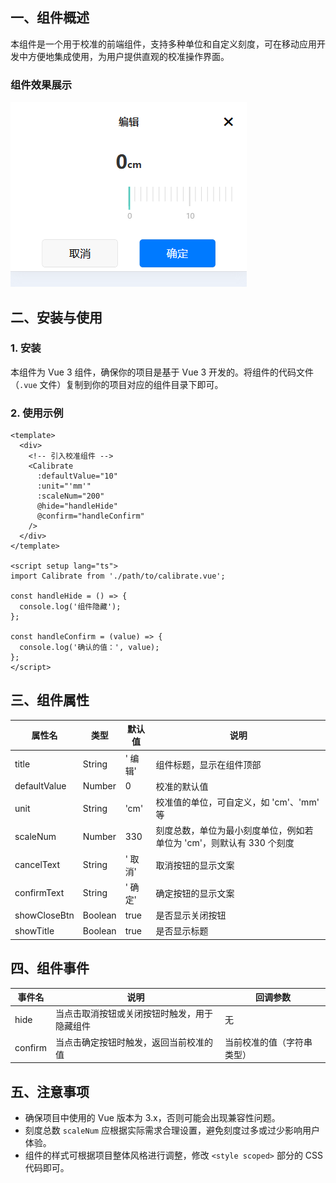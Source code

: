 ## 一、组件概述



本组件是一个用于校准的前端组件，支持多种单位和自定义刻度，可在移动应用开发中方便地集成使用，为用户提供直观的校准操作界面。

### 组件效果展示

![Snipaste_2025-02-24_13-58-12](src\static\img.png)



## 二、安装与使用

### 1. 安装



本组件为 Vue 3 组件，确保你的项目是基于 Vue 3 开发的。将组件的代码文件（`.vue` 文件）复制到你的项目对应的组件目录下即可。

### 2. 使用示例

```vue
<template>
  <div>
    <!-- 引入校准组件 -->
    <Calibrate 
      :defaultValue="10"
      :unit="'mm'"
      :scaleNum="200"
      @hide="handleHide"
      @confirm="handleConfirm"
    />
  </div>
</template>

<script setup lang="ts">
import Calibrate from './path/to/calibrate.vue';

const handleHide = () => {
  console.log('组件隐藏');
};

const handleConfirm = (value) => {
  console.log('确认的值：', value);
};
</script>
```

## 三、组件属性



| 属性名       | 类型    |  默认值   | 说明                                                         |
| ------------ | ------- | -------- | ------------------------------------------------------------ |
| title        | String  | ' 编辑' | 组件标题，显示在组件顶部                                     |
| defaultValue | Number  | 0       | 校准的默认值                                                 |
| unit         | String  | 'cm'    | 校准值的单位，可自定义，如 'cm'、'mm' 等                     |
| scaleNum     | Number  | 330     | 刻度总数，单位为最小刻度单位，例如若单位为 'cm'，则默认有 330 个刻度 |
| cancelText   | String  | ' 取消' | 取消按钮的显示文案                                           |
| confirmText  | String  | ' 确定' | 确定按钮的显示文案                                           |
| showCloseBtn | Boolean | true    | 是否显示关闭按钮                                             |
| showTitle    | Boolean | true    | 是否显示标题                                                 |

## 四、组件事件



| 事件名  | 说明                                         | 回调参数                   |
| ------- | -------------------------------------------- | -------------------------- |
| hide    | 当点击取消按钮或关闭按钮时触发，用于隐藏组件 | 无                         |
| confirm | 当点击确定按钮时触发，返回当前校准的值       | 当前校准的值（字符串类型） |



## 五、注意事项



- 确保项目中使用的 Vue 版本为 3.x，否则可能会出现兼容性问题。
- 刻度总数 `scaleNum` 应根据实际需求合理设置，避免刻度过多或过少影响用户体验。
- 组件的样式可根据项目整体风格进行调整，修改 `<style scoped>` 部分的 CSS 代码即可。
